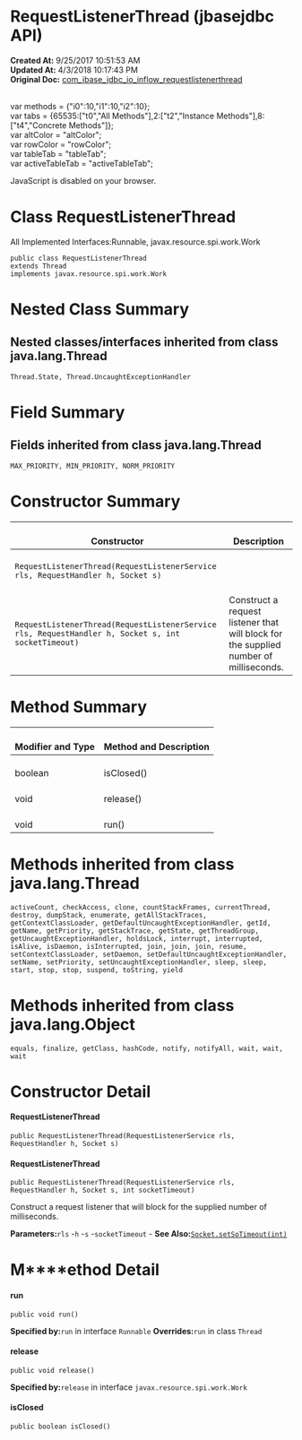 # RequestListenerThread (jbasejdbc API)

**Created At:** 9/25/2017 10:51:53 AM  
**Updated At:** 4/3/2018 10:17:43 PM  
**Original Doc:** [com_jbase_jdbc_io_inflow_requestlistenerthread](https://docs.jbase.com/39238-inflow/com_jbase_jdbc_io_inflow_requestlistenerthread)  

<!--<br>    try {<br>        if (location.href.indexOf('is-external=true') == -1) {<br>            parent.document.title="RequestListenerThread (jbasejdbc   API)";<br>        }<br>    }<br>    catch(err) {<br>    }<br>//--><br>var methods = {"i0":10,"i1":10,"i2":10};<br>var tabs = {65535:["t0","All Methods"],2:["t2","Instance Methods"],8:["t4","Concrete Methods"]};<br>var altColor = "altColor";<br>var rowColor = "rowColor";<br>var tableTab = "tableTab";<br>var activeTableTab = "activeTableTab";
JavaScript is disabled on your browser.



# Class RequestListenerThread

All Implemented Interfaces:Runnable, javax.resource.spi.work.Work
```
public class RequestListenerThread
extends Thread
implements javax.resource.spi.work.Work
```





# 

# Nested Class Summary



## 

## Nested classes/interfaces inherited from class java.lang.Thread
`Thread.State, Thread.UncaughtExceptionHandler`








# 

# 


# Field Summary



## 

## Fields inherited from class java.lang.Thread
`MAX_PRIORITY, MIN_PRIORITY, NORM_PRIORITY`






# 

# 


# Constructor Summary


| <br>Constructor<br> | <br>Description<br> |
| --- | --- |
| <br>`RequestListenerThread(RequestListenerService rls, RequestHandler h, Socket s)`<br> | <br><br> |
| <br>`RequestListenerThread(RequestListenerService rls, RequestHandler h, Socket s, int socketTimeout)`<br> | <br>Construct a request listener that will block for the supplied number of milliseconds.<br> |






### 


# Method Summary


| <br>Modifier and Type<br> | <br>Method and Description<br> |
| --- | --- |
| <br>boolean<br> | <br>isClosed()<br> |
| <br>void<br> | <br>release()<br> |
| <br>void<br> | <br>run()<br> |




# 

# 


# Methods inherited from class java.lang.Thread
`activeCount, checkAccess, clone, countStackFrames, currentThread, destroy, dumpStack, enumerate, getAllStackTraces, getContextClassLoader, getDefaultUncaughtExceptionHandler, getId, getName, getPriority, getStackTrace, getState, getThreadGroup, getUncaughtExceptionHandler, holdsLock, interrupt, interrupted, isAlive, isDaemon, isInterrupted, join, join, join, resume, setContextClassLoader, setDaemon, setDefaultUncaughtExceptionHandler, setName, setPriority, setUncaughtExceptionHandler, sleep, sleep, start, stop, stop, suspend, toString, yield`







# 

# Methods inherited from class java.lang.Object
`equals, finalize, getClass, hashCode, notify, notifyAll, wait, wait, wait`

# 

# 


# Constructor Detail



#### **RequestListenerThread**

```
public RequestListenerThread(RequestListenerService rls, RequestHandler h, Socket s)
```







#### 


#### 


#### **RequestListenerThread**

```
public RequestListenerThread(RequestListenerService rls, RequestHandler h, Socket s, int socketTimeout)
```

Construct a request listener that will block for the supplied number of milliseconds.

**Parameters:**`rls` -`h` -`s` -`socketTimeout` -
**See Also:**[`Socket.setSoTimeout(int)`](http://java.sun.com/j2se/1.5.0/docs/api/java/net/Socket.html?is-external=true#setSoTimeout-int- "class or interface in java.net")










# **M****ethod Detail**



#### **run**

```
public void run()
```

**Specified by:**`run` in interface `Runnable`
**Overrides:**`run` in class `Thread`






#### 


#### 


#### **release**

```
public void release()
```

**Specified by:**`release` in interface `javax.resource.spi.work.Work`




#### 


#### 


#### **isClosed**

```
public boolean isClosed()
```


